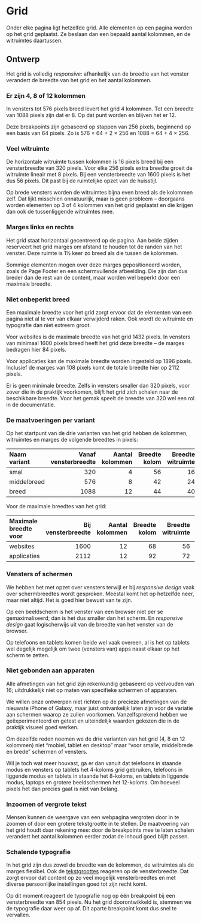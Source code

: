 # Grid

Onder elke pagina ligt hetzelfde grid.
Alle elementen op een pagina worden op het grid geplaatst.
Ze beslaan dan een bepaald aantal kolommen, en de witruimtes daartussen.

## Ontwerp

Het grid is volledig _responsive_: afhankelijk van de breedte van het venster verandert de breedte van het grid en het aantal kolommen.

### Er zijn 4, 8 of 12 kolommen

In vensters tot 576 pixels breed levert het grid 4 kolommen.
Tot een breedte van 1088 pixels zijn dat er 8.
Op dat punt worden en blijven het er 12.

Deze breakpoints zijn gebaseerd op stappen van 256 pixels, beginnend op een basis van 64 pixels.
Zo is 576 = 64 + 2 × 256 en 1088 = 64 + 4 × 256.

### Veel witruimte

De horizontale witruimte tussen kolommen is 16 pixels breed bij een vensterbreedte van 320 pixels.
Voor elke 256 pixels extra breedte groeit de witruimte lineair met 8 pixels.
Bij een vensterbreedte van 1600 pixels is het dus 56 pixels.
Dit past bij de ruimtelijke opzet van de huisstijl.

Op brede vensters worden de witruimtes bijna even breed als de kolommen zelf.
Dat lijkt misschien onnatuurlijk, maar is geen probleem – doorgaans worden elementen op 3 of 4 kolommen van het grid geplaatst en die krijgen dan ook de tussenliggende witruimtes mee.

### Marges links en rechts

Het grid staat horizontaal gecentreerd op de pagina.
Aan beide zijden reserveert het grid marges om afstand te houden tot de randen van het venster.
Deze ruimte is 1½ keer zo breed als die tussen de kolommen.

Sommige elementen mogen over deze marges gepositioneerd worden, zoals de Page Footer en een schermvullende afbeelding.
Die zijn dan dus breder dan de rest van de content, maar worden wel beperkt door een maximale breedte.

### Niet onbeperkt breed

Een maximale breedte voor het grid zorgt ervoor dat de elementen van een pagina niet al te ver van elkaar verwijderd raken.
Ook wordt de witruimte en typografie dan niet extreem groot.

Voor websites is de maximale breedte van het grid 1432 pixels.
In vensters van minimaal 1600 pixels breed heeft het grid deze breedte – de marges bedragen hier 84 pixels.

Voor applicaties kan de maximale breedte worden ingesteld op 1896 pixels.
Inclusief de marges van 108 pixels komt de totale breedte hier op 2112 pixels.

Er is geen minimale breedte.
Zelfs in vensters smaller dan 320 pixels, voor zover die in de praktijk voorkomen, blijft het grid zich schalen naar de beschikbare breedte.
Voor het gemak speelt de breedte van 320 wel een rol in de documentatie.

### De maatvoeringen per variant

Op het startpunt van de drie varianten van het grid hebben de kolommen, witruimtes en marges de volgende breedtes in pixels:

| Naam variant | Vanaf vensterbreedte | Aantal kolommen | Breedte kolom | Breedte witruimte | Breedte marge | Breedte grid |
| :----------- | -------------------: | --------------: | ------------: | ----------------: | ------------: | -----------: |
| smal         |                  320 |               4 |            56 |                16 |            24 |          272 |
| middelbreed  |                  576 |               8 |            42 |                24 |            36 |          504 |
| breed        |                 1088 |              12 |            44 |                40 |            60 |          968 |

Voor de maximale breedtes van het grid:

| Maximale breedte voor | Bij vensterbreedte | Aantal kolommen | Breedte kolom | Breedte witruimte | Breedte marge | Breedte grid |
| :-------------------- | -----------------: | --------------: | ------------: | ----------------: | ------------: | -----------: |
| websites              |               1600 |              12 |            68 |                56 |            84 |         1432 |
| applicaties           |               2112 |              12 |            92 |                72 |           108 |         1896 |

### Vensters of schermen

We hebben het met opzet over vensters terwijl er bij _responsive design_ vaak over schermbreedtes wordt gesproken.
Meestal komt het op hetzelfde neer, maar niet altijd.
Het is goed hier bewust van te zijn.

Op een beeldscherm is het venster van een browser niet per se gemaximaliseerd; dan is het dus smaller dan het scherm.
En _responsive design_ gaat logischerwijs uit van de breedte van het venster van de browser.

Op telefoons en tablets komen beide wel vaak overeen, al is het op tablets wel degelijk mogelijk om twee (vensters van) apps naast elkaar op het scherm te zetten.

### Niet gebonden aan apparaten

Alle afmetingen van het grid zijn rekenkundig gebaseerd op veelvouden van 16; uitdrukkelijk niet op maten van specifieke schermen of apparaten.

We willen onze ontwerpen niet richten op de precieze afmetingen van de nieuwste iPhone of Galaxy, maar juist ontvankelijk laten zijn voor de variatie aan schermen waarop ze zullen voorkomen.
Vanzelfsprekend hebben we geëxperimenteerd en getest en uiteindelijk waarden gekozen die in de praktijk visueel goed werken.

Om dezelfde reden noemen we de drie varianten van het grid (4, 8 en 12 kolommen) niet “mobiel, tablet en desktop” maar “voor smalle, middelbrede en brede” schermen of vensters.

Wil je toch wat meer houvast, ga er dan vanuit dat telefoons in staande modus en vensters op tablets het 4-koloms grid gebruiken, telefoons in liggende modus en tablets in staande het 8-koloms, en tablets in liggende modus, laptops en grotere beeldschermen het 12-koloms.
Om hoeveel pixels het dan precies gaat is niet van belang.

### Inzoomen of vergrote tekst

Mensen kunnen de weergave van een webpagina vergroten door in te zoomen of door een grotere tekstgrootte in te stellen.
De maatvoering van het grid houdt daar rekening mee: door de breakpoints mee te laten schalen verandert het aantal kolommen eerder zodat de inhoud goed blijft passen.

### Schalende typografie

In het grid zijn dus zowel de breedte van de kolommen, de witruimtes als de marges flexibel.
Ook de [tekstgroottes](?path=/docs/docs-designrichtlijnen-typografie--docs) reageren op de vensterbreedte.
Dat zorgt ervoor dat content op zo veel mogelijk vensterbreedtes en met diverse persoonlijke instellingen goed tot zijn recht komt.

Op dit moment reageert de typografie nog op één breakpoint bij een vensterbreedte van 854 pixels.
Nu het grid doorontwikkeld is, stemmen we de typografie daar weer op af.
Dit aparte breakpoint komt dus snel te vervallen.

